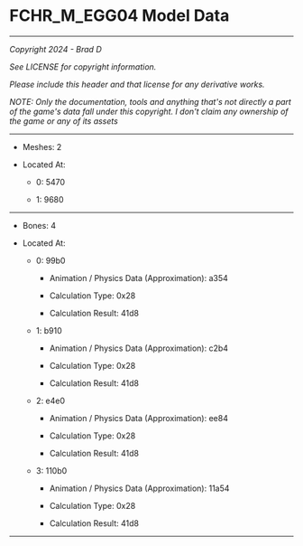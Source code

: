 # FCHR_M_EGG04 Model Data

---

*Copyright 2024 - Brad D*

*See LICENSE for copyright information.*

*Please include this header and that license for any derivative works.*

*NOTE: Only the documentation, tools and anything that's not directly a part of the game's data fall under this copyright. I don't claim any ownership of the game or any of its assets*

---

* Meshes: 2

* Located At:

  * 0: 5470

  * 1: 9680

---

* Bones: 4

* Located At:

  * 0: 99b0

    * Animation / Physics Data (Approximation): a354

    * Calculation Type: 0x28

    * Calculation Result: 41d8

  * 1: b910

    * Animation / Physics Data (Approximation): c2b4

    * Calculation Type: 0x28

    * Calculation Result: 41d8

  * 2: e4e0

    * Animation / Physics Data (Approximation): ee84

    * Calculation Type: 0x28

    * Calculation Result: 41d8

  * 3: 110b0

    * Animation / Physics Data (Approximation): 11a54

    * Calculation Type: 0x28

    * Calculation Result: 41d8

---

